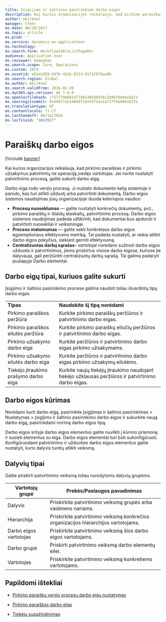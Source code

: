 ```yaml
---
title: Įsigijimo ir šaltinio pasirinkimo darbo eigos
description: Kai kurios organizacijos reikalauja, kad pirkimo paraiškas ir pirkimo užsakymus patvirtintų ne operaciją įvedęs vartotojas. Jei norite nustatyti patvirtinimo procesą, galite sukurti darbo eigą.
author: mkirknel
manager: tfehr
ms.date: 06/20/2017
ms.topic: article
ms.prod: ''
ms.service: dynamics-ax-applications
ms.technology: ''
ms.search.form: WorkflowTableListPageRnr
audience: Application User
ms.reviewer: kamaybac
ms.search.scope: Core, Operations
ms.custom: 2074
ms.assetid: e54a1d59-b9fb-421b-821d-01f32878aa9b
ms.search.region: Global
ms.author: mkirknel
ms.search.validFrom: 2016-02-28
ms.dyn365.ops.version: AX 7.0.0
ms.openlocfilehash: c757779d60147748e305d85fbc2b0bf6b0eedaf3
ms.sourcegitcommit: 9c694772e1484df10afd72ea1a717fda0861627e
ms.translationtype: HT
ms.contentlocale: lt-LT
ms.lasthandoff: 09/14/2020
ms.locfileid: "3813917"
---
```

# <a name="procurement-and-sourcing-workflows"></a>Paraiškų darbo eigos

[!include [banner](../includes/banner.md)]

Kai kurios organizacijos reikalauja, kad pirkimo paraiškas ir pirkimo užsakymus patvirtintų ne operaciją įvedęs vartotojas. Jei norite nustatyti patvirtinimo procesą, galite sukurti darbo eigą.

Darbo eiga rodo verslo procesą. Ji nustato dokumento kelią sistemoje ir parodo, kas turi atlikti užduotį arba patvirtinti dokumentą. Darbo eigos sistemos naudojimas jūsų organizacijoje duoda keleriopos naudos:
-   **Procesų nuoseklumas** — galite nustatyti konkrečių dokumentų, pvz., pirkimo paraiškų ir išlaidų ataskaitų, patvirtinimo procesą. Darbo eigos sistemos naudojimas padeda užtikrinti, kad dokumentai bus apdoroti ir patvirtinti nuosekliai ir veiksmingai.
-   **Proceso matomumas** — galite sekti konkretaus darbo eigos egzemplioriaus efektyvumo metriką. Tai padeda nustatyti, ar reikia atlikti darbo eigos pokyčius, siekiant gerinti efektyvumą.
-   **Centralizuotas darbų sąrašas**– vartotojai norėdami sužinoti darbo eigos užduotis ir patvirtinimus, jiems priskirtus visose darbo eigose, kuriose jie dalyvauja, gali peržiūrėti centralizuotų darbų sąrašą. Tai galima padaryti puslapyje Darbo elementai.

## <a name="the-types-of-workflows-that-you-can-create"></a> Darbo eigų tipai, kuriuos galite sukurti
Įsigijimo ir šaltinio pasirinkimo procese galima naudoti toliau išvardintų tipų darbo eigas.

|                                  |                                                               |
|----------------------------------|---------------------------------------------------------------|
| **Tipas**                         | **Naudokite šį tipą norėdami**                                          |
| Pirkimo paraiškos peržiūra      | Kurkite pirkimo paraiškų peržiūros ir patvirtinimo darbo eigas.            |
| Pirkimo paraiškos eilutės peržiūra | Kurkite pirkimo paraiškų eilučių peržiūros ir patvirtinimo darbo eigas.       |
| Pirkimo užsakymo darbo eiga          | Kurkite peržiūros ir patvirtinimo darbo eigas pirkimo užsakymams.     |
| Pirkimo užsakymo eilutės darbo eiga     | Kurkite peržiūros ir patvirtinimo darbo eigas pirkimo užsakymų eilutėms. |
| Tiekėjo įtraukimo prašymo darbo eiga  | Kurkite naujų tiekėjų įtraukimo naudojant tiekėjo užklausas peržiūros ir patvirtinimo darbo eigas. |

## <a name="creating-a-workflow"></a>Darbo eigos kūrimas

Norėdami kurti darbo eigą, pasirinkite Įsigijimas ir šaltinio pasirinkimas &gt; Nustatymas &gt; Įsigijimo ir šaltinio pasirinkimo darbo eigos ir sukurkite naują darbo eigą, pasirinkdami norimą darbo eigos tipą.  

Darbo eigos srityje darbo eigos elementus galite nuvilkti į kūrimo priemonę ir susieti elementus su eiga. Darbo eigos elementai turi būti sukonfigūruoti. Konfigūruodami patvirtinimo ir užduoties darbo eigos elementus galite nustatyti, kuris dalyvis turėtų atlikti veiksmą.

## <a name="types-of-participants"></a>Dalyvių tipai

Galite priskirti patvirtinimo veiksmą toliau nurodytoms dalyvių grupėms.

| Vartotojų grupė    | Prekės/Paslaugos pavadinimas                                                               |
|---------------|---------------------------------------------------------------------------|
| Dalyvis   | Priskirkite patvirtinimo veiksmą grupės arba vaidmens nariams.                   |
| Hierarchija     | Priskirkite patvirtinimo veiksmą konkrečios organizacijos hierarchijos vartotojams. |
| Darbo eigos vartotojas | Priskirkite patvirtinimo veiksmą šios darbo eigos vartotojams.                       |
| Darbo grupė         | Priskirti patvirtinimo veiksmą darbo elementų eilei.                            |
| Vartotojas          | Priskirkite patvirtinimo veiksmą konkretiems vartotojams.                               |



## <a name="additional-resources"></a>Papildomi ištekliai

- [Pirkimo paraiškų verslo procesų darbo eigų nustatymas](https://www.microsoft.com/download/details.aspx?id=101821)

- [Pirkimo paraiškos darbo eiga](purchase-requisitions-workflow.md)

- [Tiekėjų supažindinimas](vendor-onboarding.md)

